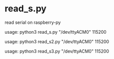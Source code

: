 # read_s.py
read serial on raspberry-py

usage: python3 read_s.py "/dev/ttyACM0" 115200

usage: python3 read_s2.py "/dev/ttyACM0" 115200

usage: python3 read_s3.py "/dev/ttyACM0" 115200
